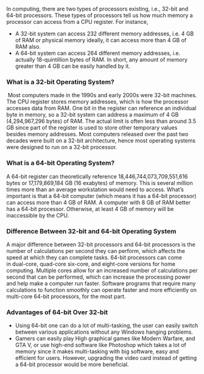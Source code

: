 
In computing, there are two types of processors existing, i.e., 32-bit and 64-bit processors. These types of processors tell us how much memory a processor can access from a CPU register. For instance,   

- A 32-bit system can access 232 different memory addresses, i.e. 4 GB of RAM or physical memory ideally, it can access more than 4 GB of RAM also.   
- A 64-bit system can access 264 different memory addresses, i.e. actually 18-quintillion bytes of RAM. In short, any amount of memory greater than 4 GB can be easily handled by it.

### What is a 32-bit Operating System?
 Most computers made in the 1990s and early 2000s were 32-bit machines. The CPU register stores memory addresses, which is how the processor accesses data from RAM. One bit in the register can reference an individual byte in memory, so a 32-bit system can address a maximum of 4 GB (4,294,967,296 bytes) of RAM. The actual limit is often less than around 3.5 GB since part of the register is used to store other temporary values besides memory addresses. Most computers released over the past two decades were built on a 32-bit architecture, hence most operating systems were designed to run on a 32-bit processor. 

### What is a 64-bit Operating System?
A 64-bit register can theoretically reference 18,446,744,073,709,551,616 bytes or 17,179,869,184 GB (16 exabytes) of memory. This is several million times more than an average workstation would need to access. What’s important is that a 64-bit computer (which means it has a 64-bit processor) can access more than 4 GB of RAM. A computer with 8 GB of RAM better has a 64-bit processor. Otherwise, at least 4 GB of memory will be inaccessible by the CPU. 

### Difference Between 32-bit and 64-bit Operating System
A major difference between 32-bit processors and 64-bit processors is the number of calculations per second they can perform, which affects the speed at which they can complete tasks. 64-bit processors can come in dual-core, quad-core six-core, and eight-core versions for home computing. Multiple cores allow for an increased number of calculations per second that can be performed, which can increase the processing power and help make a computer run faster. Software programs that require many calculations to function smoothly can operate faster and more efficiently on multi-core 64-bit processors, for the most part.

### Advantages of 64-bit Over 32-bit
- Using 64-bit one can do a lot of multi-tasking, the user can easily switch between various applications without any Windows hanging problems.   
- Gamers can easily play High graphical games like Modern Warfare, and GTA V, or use high-end software like Photoshop which takes a lot of memory since it makes multi-tasking with big software, easy and efficient for users. However, upgrading the video card instead of getting a 64-bit processor would be more beneficial.